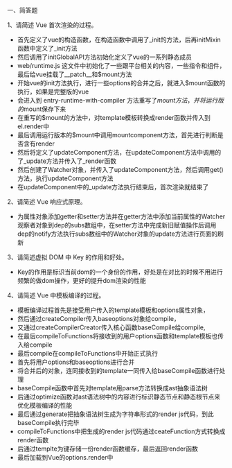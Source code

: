 一、简答题

1、请简述 Vue 首次渲染的过程。

- 首先定义了vue的构造函数，在构造函数中调用了_init的方法，后再initMixin函数中定义了_init方法
- 然后调用了initGlobalAPI方法初始化定义了vue的一系列静态成员
- web/runtime.js  这文件中初始化了一些跟平台相关的内容，一些指令和组件，最后给vue挂载了__patch__和$mount方法
- 开始vue的init方法执行，进行一些options的合并之后，就进入$mount函数的执行，如果是完整版的vue
- 会进入到 entry-runtime-with-compiler 方法重写了$mount方法，并将运行版的$mount保存下来
- 在重写的$mount的方法中，对template模板转换成render函数并传入到el.render中
- 最后调用运行版本的$mount中调用mountcomponent方法，首先进行判断是否含有render
- 然后将定义了updateComponent方法，在updateComponent方法中调用的了_update方法并传入了_render函数
- 然后创建了Watcher对象，并传入了updateComponent方法，然后调用get()方法，执行updateComponent方法
- 在updateComponent中的_update方法执行结束后，首次渲染就结束了

2、请简述 Vue 响应式原理。

- 为属性对象添加getter和setter方法并在getter方法中添加当前属性的Watcher观察者对象到dep的subs数组中，在setter方法中完成新旧赋值操作后调用dep的notify方法执行subs数组中的Watcher对象的update方法进行页面的刷新

3、请简述虚拟 DOM 中 Key 的作用和好处。

- Key的作用是标识当前dom的一个身份的作用，好处是在对比的时候不用进行频繁的做dom操作，更好的提升dom渲染的性能

4、请简述 Vue 中模板编译的过程。

- 模板编译过程首先是接受用户传入的template模板和options属性对象，
- 然后通过createCompiler传入baseoptions对象给compile，
- 又通过createCompilerCreator传入核心函数baseCompile给compile, 
- 在最后compileToFunctions将接收到的用户options函数和template模板也传入给compile
- 最后compile在compileToFunctions中开始正式执行
- 首先将用户options和baseoptions进行合并
- 将合并后的对象，连同接收到的template一同传入给baseCompile函数进行处理
- baseCompile函数中首先对template用parse方法转换成ast抽象语法树
- 后通过optimize函数对ast语法树中的内容进行标识静态节点和静态根节点来优化模板编译的性能
- 最后通过generate把抽象语法树生成为字符串形式的render js代码，到此baseCompile执行完毕
- compileToFunctions中把生成的render js代码通过ceateFunction方式转换成render函数
- 后通过templte为键存储一份render函数缓存，最后返回render函数
- 最后加载到Vue的options.render中